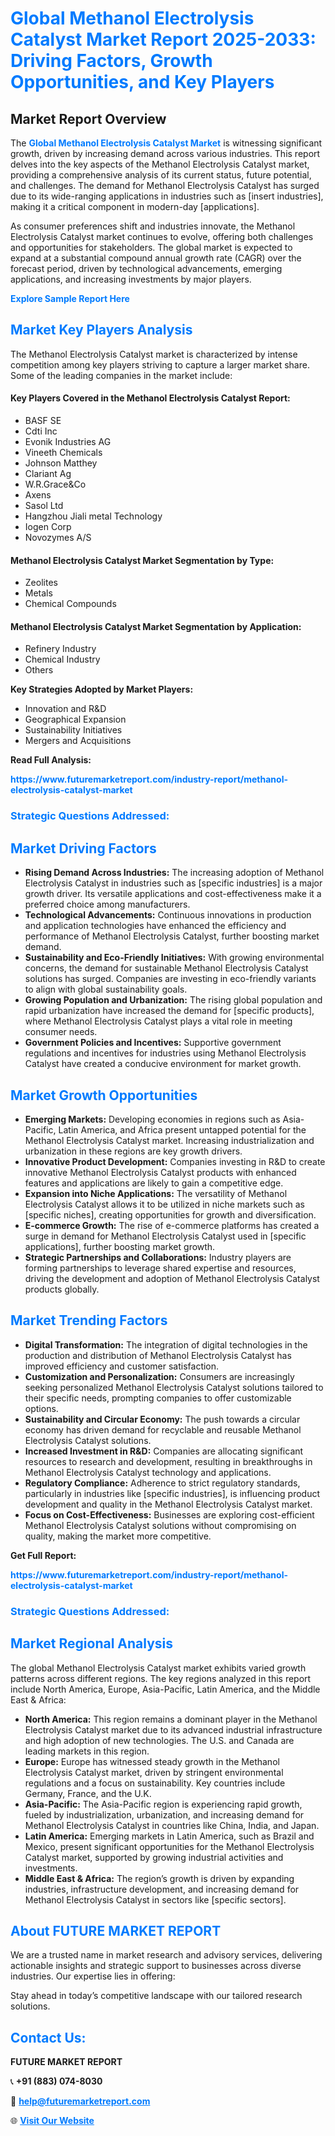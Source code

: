 <h1 style="color: #007BFF;">Global Methanol Electrolysis Catalyst Market Report 2025-2033: Driving Factors, Growth Opportunities, and Key Players</h1>

<section id="overview">
<h2>Market Report Overview</h2>
<p>The <a href="https://www.futuremarketreport.com/industry-report/methanol-electrolysis-catalyst-market" style="color: #007BFF; text-decoration: none;"><strong>Global Methanol Electrolysis Catalyst Market</strong></a> is witnessing significant growth, driven by increasing demand across various industries. This report delves into the key aspects of the Methanol Electrolysis Catalyst market, providing a comprehensive analysis of its current status, future potential, and challenges. The demand for Methanol Electrolysis Catalyst has surged due to its wide-ranging applications in industries such as [insert industries], making it a critical component in modern-day [applications].</p>
<p>As consumer preferences shift and industries innovate, the Methanol Electrolysis Catalyst market continues to evolve, offering both challenges and opportunities for stakeholders. The global market is expected to expand at a substantial compound annual growth rate (CAGR) over the forecast period, driven by technological advancements, emerging applications, and increasing investments by major players.</p>
</section>

<section id="overview">
<p><a href="https://www.futuremarketreport.com/request-sample/reportId=84221" style="color: #007BFF; text-decoration: none;"><strong>Explore Sample Report Here</strong></a></p>
</section>

<section id="key-players">
<h2 style="color: #007BFF;">Market Key Players Analysis</h2>
<p>The Methanol Electrolysis Catalyst market is characterized by intense competition among key players striving to capture a larger market share. Some of the leading companies in the market include:</p>
<h4>Key Players Covered in the Methanol Electrolysis Catalyst Report:</h4>
<ul><li>BASF SE</li><li>Cdti Inc</li><li>Evonik Industries AG</li><li>Vineeth Chemicals</li><li>Johnson Matthey</li><li>Clariant Ag</li><li>W.R.Grace&amp;Co</li><li>Axens</li><li>Sasol Ltd</li><li>Hangzhou Jiali metal Technology</li><li>Iogen Corp</li><li>Novozymes A/S</li></ul>
<h4>Methanol Electrolysis Catalyst Market Segmentation by Type:</h4>
<ul><li>Zeolites</li><li>Metals</li><li>Chemical Compounds</li></ul>

<h4>Methanol Electrolysis Catalyst Market Segmentation by Application:</h4>
<ul><li>Refinery Industry</li><li>Chemical Industry</li><li>Others</li></ul>
<p><strong>Key Strategies Adopted by Market Players:</strong></p>
<ul>
<li>Innovation and R&D</li>
<li>Geographical Expansion</li>
<li>Sustainability Initiatives</li>
<li>Mergers and Acquisitions</li>
</ul>
</section>

<section>
<p><strong>Read Full Analysis: </strong></p><a href="https://www.futuremarketreport.com/industry-report/methanol-electrolysis-catalyst-market" style="color: #007BFF; text-decoration: none;"><strong>https://www.futuremarketreport.com/industry-report/methanol-electrolysis-catalyst-market</strong></a>
<h3 style="color: #007BFF;">Strategic Questions Addressed:</h3>
</section>

<section id="driving-factors">
<h2 style="color: #007BFF;">Market Driving Factors</h2>
<ul>
<li><strong>Rising Demand Across Industries:</strong> The increasing adoption of Methanol Electrolysis Catalyst in industries such as [specific industries] is a major growth driver. Its versatile applications and cost-effectiveness make it a preferred choice among manufacturers.</li>
<li><strong>Technological Advancements:</strong> Continuous innovations in production and application technologies have enhanced the efficiency and performance of Methanol Electrolysis Catalyst, further boosting market demand.</li>
<li><strong>Sustainability and Eco-Friendly Initiatives:</strong> With growing environmental concerns, the demand for sustainable Methanol Electrolysis Catalyst solutions has surged. Companies are investing in eco-friendly variants to align with global sustainability goals.</li>
<li><strong>Growing Population and Urbanization:</strong> The rising global population and rapid urbanization have increased the demand for [specific products], where Methanol Electrolysis Catalyst plays a vital role in meeting consumer needs.</li>
<li><strong>Government Policies and Incentives:</strong> Supportive government regulations and incentives for industries using Methanol Electrolysis Catalyst have created a conducive environment for market growth.</li>
</ul>
</section>

<section id="growth-opportunities">
<h2 style="color: #007BFF;">Market Growth Opportunities</h2>
<ul>
<li><strong>Emerging Markets:</strong> Developing economies in regions such as Asia-Pacific, Latin America, and Africa present untapped potential for the Methanol Electrolysis Catalyst market. Increasing industrialization and urbanization in these regions are key growth drivers.</li>
<li><strong>Innovative Product Development:</strong> Companies investing in R&D to create innovative Methanol Electrolysis Catalyst products with enhanced features and applications are likely to gain a competitive edge.</li>
<li><strong>Expansion into Niche Applications:</strong> The versatility of Methanol Electrolysis Catalyst allows it to be utilized in niche markets such as [specific niches], creating opportunities for growth and diversification.</li>
<li><strong>E-commerce Growth:</strong> The rise of e-commerce platforms has created a surge in demand for Methanol Electrolysis Catalyst used in [specific applications], further boosting market growth.</li>
<li><strong>Strategic Partnerships and Collaborations:</strong> Industry players are forming partnerships to leverage shared expertise and resources, driving the development and adoption of Methanol Electrolysis Catalyst products globally.</li>
</ul>
</section>

<section id="trending-factors">
<h2 style="color: #007BFF;">Market Trending Factors</h2>
<ul>
<li><strong>Digital Transformation:</strong> The integration of digital technologies in the production and distribution of Methanol Electrolysis Catalyst has improved efficiency and customer satisfaction.</li>
<li><strong>Customization and Personalization:</strong> Consumers are increasingly seeking personalized Methanol Electrolysis Catalyst solutions tailored to their specific needs, prompting companies to offer customizable options.</li>
<li><strong>Sustainability and Circular Economy:</strong> The push towards a circular economy has driven demand for recyclable and reusable Methanol Electrolysis Catalyst solutions.</li>
<li><strong>Increased Investment in R&D:</strong> Companies are allocating significant resources to research and development, resulting in breakthroughs in Methanol Electrolysis Catalyst technology and applications.</li>
<li><strong>Regulatory Compliance:</strong> Adherence to strict regulatory standards, particularly in industries like [specific industries], is influencing product development and quality in the Methanol Electrolysis Catalyst market.</li>
<li><strong>Focus on Cost-Effectiveness:</strong> Businesses are exploring cost-efficient Methanol Electrolysis Catalyst solutions without compromising on quality, making the market more competitive.</li>
</ul>
</section>

<section>
<p><strong>Get Full Report: </strong></p><a href="https://www.futuremarketreport.com/industry-report/methanol-electrolysis-catalyst-market" style="color: #007BFF; text-decoration: none;"><strong>https://www.futuremarketreport.com/industry-report/methanol-electrolysis-catalyst-market</strong></a>
<h3 style="color: #007BFF;">Strategic Questions Addressed:</h3>
</section>


<section id="regional-analysis">
<h2 style="color: #007BFF;">Market Regional Analysis</h2>
<p>The global Methanol Electrolysis Catalyst market exhibits varied growth patterns across different regions. The key regions analyzed in this report include North America, Europe, Asia-Pacific, Latin America, and the Middle East & Africa:</p>
<ul>
<li><strong>North America:</strong> This region remains a dominant player in the Methanol Electrolysis Catalyst market due to its advanced industrial infrastructure and high adoption of new technologies. The U.S. and Canada are leading markets in this region.</li>
<li><strong>Europe:</strong> Europe has witnessed steady growth in the Methanol Electrolysis Catalyst market, driven by stringent environmental regulations and a focus on sustainability. Key countries include Germany, France, and the U.K.</li>
<li><strong>Asia-Pacific:</strong> The Asia-Pacific region is experiencing rapid growth, fueled by industrialization, urbanization, and increasing demand for Methanol Electrolysis Catalyst in countries like China, India, and Japan.</li>
<li><strong>Latin America:</strong> Emerging markets in Latin America, such as Brazil and Mexico, present significant opportunities for the Methanol Electrolysis Catalyst market, supported by growing industrial activities and investments.</li>
<li><strong>Middle East & Africa:</strong> The region’s growth is driven by expanding industries, infrastructure development, and increasing demand for Methanol Electrolysis Catalyst in sectors like [specific sectors].</li>
</ul>
</section>

<footer>
<h2 style="color: #007BFF;">About FUTURE MARKET REPORT</h2>
<p>We are a trusted name in market research and advisory services, delivering actionable insights and strategic support to businesses across diverse industries. Our expertise lies in offering:</p>

<p>Stay ahead in today’s competitive landscape with our tailored research solutions.</p>

<h2 style="color: #007BFF;">Contact Us:</h2>
<p><strong>FUTURE MARKET REPORT</strong></p>
<p>📞 <strong>+91 (883) 074-8030</strong></p>
<p>📧 <strong><a href="mailto:help@futuremarketreport.com" style="color: #007BFF;">help@futuremarketreport.com</a></strong></p>
<p>🌐 <strong><a href="https://www.futuremarketreport.com/" style="color: #007BFF;">Visit Our Website</a></strong></p>
</footer>